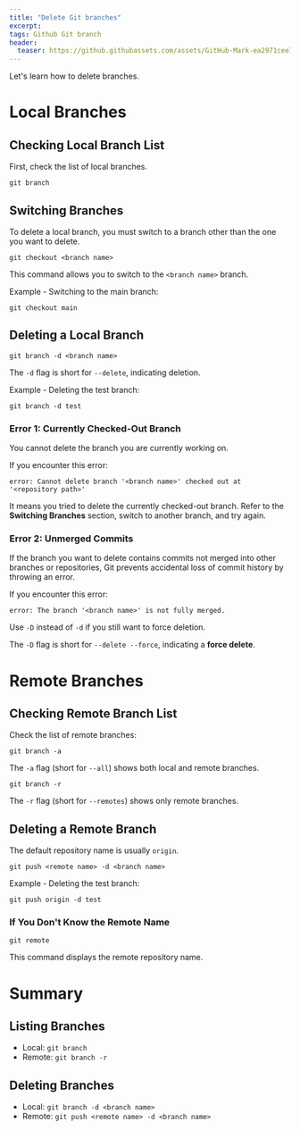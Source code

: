```yaml
---
title: "Delete Git branches"
excerpt: 
tags: Github Git branch 
header:
  teaser: https://github.githubassets.com/assets/GitHub-Mark-ea2971cee799.png
---
```


Let's learn how to delete branches.

# Local Branches

## Checking Local Branch List

First, check the list of local branches.

```
git branch
```

## Switching Branches

To delete a local branch, you must switch to a branch other than the one you want to delete.

```
git checkout <branch name>
```
This command allows you to switch to the `<branch name>` branch.

Example - Switching to the main branch:
```
git checkout main
```

## Deleting a Local Branch

```
git branch -d <branch name>
```

The `-d` flag is short for `--delete`, indicating deletion.

Example - Deleting the test branch:
```
git branch -d test
```

### Error 1: Currently Checked-Out Branch
You cannot delete the branch you are currently working on.

If you encounter this error:
```
error: Cannot delete branch '<branch name>' checked out at '<repository path>'
```
It means you tried to delete the currently checked-out branch. Refer to the **Switching Branches** section, switch to another branch, and try again.

### Error 2: Unmerged Commits
If the branch you want to delete contains commits not merged into other branches or repositories, Git prevents accidental loss of commit history by throwing an error.

If you encounter this error:
```
error: The branch '<branch name>' is not fully merged.
```
Use `-D` instead of `-d` if you still want to force deletion.

The `-D` flag is short for `--delete --force`, indicating a **force delete**.

# Remote Branches

## Checking Remote Branch List
Check the list of remote branches:
```
git branch -a
```
The `-a` flag (short for `--all`) shows both local and remote branches.

```
git branch -r
```
The `-r` flag (short for `--remotes`) shows only remote branches.

## Deleting a Remote Branch
The default repository name is usually `origin`.
```
git push <remote name> -d <branch name>
```

Example - Deleting the test branch:
```
git push origin -d test
```

### If You Don't Know the Remote Name
```
git remote
```
This command displays the remote repository name.

# Summary
## Listing Branches
- Local: `git branch`
- Remote: `git branch -r`

## Deleting Branches
- Local: `git branch -d <branch name>`
- Remote: `git push <remote name> -d <branch name>`